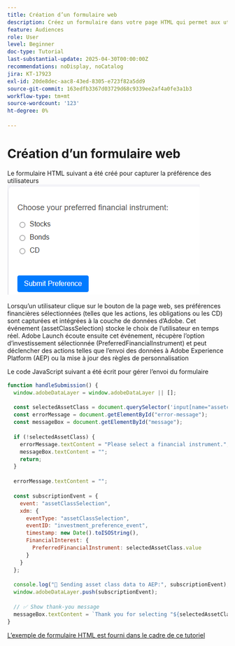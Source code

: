 ```yaml
---
title: Création d’un formulaire web
description: Créez un formulaire dans votre page HTML qui permet aux utilisateurs de sélectionner leurs préférences d’investissement
feature: Audiences
role: User
level: Beginner
doc-type: Tutorial
last-substantial-update: 2025-04-30T00:00:00Z
recommendations: noDisplay, noCatalog
jira: KT-17923
exl-id: 20de8dec-aac8-43ed-8305-e723f82a5dd9
source-git-commit: 163edfb3367d03729d68c9339ee2af4a0fe3a1b3
workflow-type: tm+mt
source-wordcount: '123'
ht-degree: 0%

---
```


# Création d’un formulaire web

Le formulaire HTML suivant a été créé pour capturer la préférence des utilisateurs
![html-form](assets/web-form.png)

Lorsqu’un utilisateur clique sur le bouton de la page web, ses préférences financières sélectionnées (telles que les actions, les obligations ou les CD) sont capturées et intégrées à la couche de données d’Adobe. Cet événement (assetClassSelection) stocke le choix de l’utilisateur en temps réel. Adobe Launch écoute ensuite cet événement, récupère l’option d’investissement sélectionnée (PreferredFinancialInstrument) et peut déclencher des actions telles que l’envoi des données à Adobe Experience Platform (AEP) ou la mise à jour des règles de personnalisation

Le code JavaScript suivant a été écrit pour gérer l’envoi du formulaire

```javascript
function handleSubmission() {
  window.adobeDataLayer = window.adobeDataLayer || [];

  const selectedAssetClass = document.querySelector('input[name="assetclass"]:checked');
  const errorMessage = document.getElementById("error-message");
  const messageBox = document.getElementById("message");

  if (!selectedAssetClass) {
    errorMessage.textContent = "Please select a financial instrument.";
    messageBox.textContent = "";
    return;
  }

  errorMessage.textContent = "";

  const subscriptionEvent = {
    event: "assetClassSelection",
    xdm: {
      eventType: "assetClassSelection",
      eventID: "investment_preference_event",
      timestamp: new Date().toISOString(),
      FinancialInterest: {
        PreferredFinancialInstrument: selectedAssetClass.value
      }
    }
  };

  console.log("📩 Sending asset class data to AEP:", subscriptionEvent);
  window.adobeDataLayer.push(subscriptionEvent);

  // ✅ Show thank-you message
  messageBox.textContent = `Thank you for selecting "${selectedAssetClass.value}". We'll use this to personalize your experience.`;
}
```

[L’exemple de formulaire HTML est fourni dans le cadre de ce tutoriel](assets/webform.zip)
